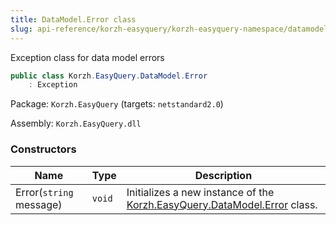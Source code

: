 ```yaml
---
title: DataModel.Error class
slug: api-reference/korzh-easyquery/korzh-easyquery-namespace/datamodel-error-class
---
```


Exception class for data model errors
```csharp
public class Korzh.EasyQuery.DataModel.Error
    : Exception

```
Package: `Korzh.EasyQuery` (targets: `netstandard2.0`)

Assembly: `Korzh.EasyQuery.dll`

### Constructors

| Name | Type | Description | 
| --- | --- | --- | 
| Error(`string` message) | `void` | Initializes a new instance of the [Korzh.EasyQuery.DataModel.Error](//easyquery/docs/api-reference/korzh-easyquery/korzh-easyquery-namespace/datamodel-class) class. |